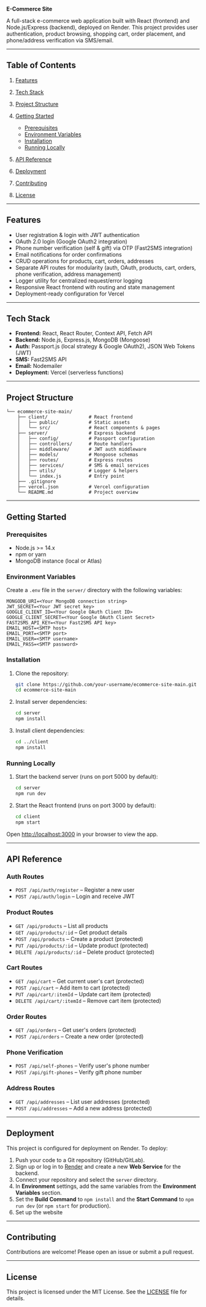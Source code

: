 **E-Commerce Site**

A full-stack e-commerce web application built with React (frontend) and Node.js/Express (backend), deployed on Render. This project provides user authentication, product browsing, shopping cart, order placement, and phone/address verification via SMS/email.

---

## Table of Contents

1. [Features](#features)
2. [Tech Stack](#tech-stack)
3. [Project Structure](#project-structure)
4. [Getting Started](#getting-started)

   * [Prerequisites](#prerequisites)
   * [Environment Variables](#environment-variables)
   * [Installation](#installation)
   * [Running Locally](#running-locally)
5. [API Reference](#api-reference)
6. [Deployment](#deployment)
7. [Contributing](#contributing)
8. [License](#license)

---

## Features

* User registration & login with JWT authentication
* OAuth 2.0 login (Google OAuth2 integration)
* Phone number verification (self & gift) via OTP (Fast2SMS integration)
* Email notifications for order confirmations
* CRUD operations for products, cart, orders, addresses
* Separate API routes for modularity (auth, OAuth, products, cart, orders, phone verification, address management)
* Logger utility for centralized request/error logging
* Responsive React frontend with routing and state management
* Deployment-ready configuration for Vercel

---

## Tech Stack

* **Frontend:** React, React Router, Context API, Fetch API
* **Backend:** Node.js, Express.js, MongoDB (Mongoose)
* **Auth:** Passport.js (local strategy & Google OAuth2), JSON Web Tokens (JWT)
* **SMS:** Fast2SMS API
* **Email:** Nodemailer
* **Deployment:** Vercel (serverless functions)

---

## Project Structure

```
└── ecommerce-site-main/
    ├── client/               # React frontend
    │   ├── public/           # Static assets
    │   └── src/              # React components & pages
    ├── server/               # Express backend
    │   ├── config/           # Passport configuration
    │   ├── controllers/      # Route handlers
    │   ├── middleware/       # JWT auth middleware
    │   ├── models/           # Mongoose schemas
    │   ├── routes/           # Express routes
    │   ├── services/         # SMS & email services
    │   ├── utils/            # Logger & helpers
    │   └── index.js          # Entry point
    ├── .gitignore
    ├── vercel.json           # Vercel configuration
    └── README.md             # Project overview
```

---

## Getting Started

### Prerequisites

* Node.js >= 14.x
* npm or yarn
* MongoDB instance (local or Atlas)

### Environment Variables

Create a `.env` file in the `server/` directory with the following variables:

```
MONGODB_URI=<Your MongoDB connection string>
JWT_SECRET=<Your JWT secret key>
GOOGLE_CLIENT_ID=<Your Google OAuth Client ID>
GOOGLE_CLIENT_SECRET=<Your Google OAuth Client Secret>
FAST2SMS_API_KEY=<Your Fast2SMS API key>
EMAIL_HOST=<SMTP host>
EMAIL_PORT=<SMTP port>
EMAIL_USER=<SMTP username>
EMAIL_PASS=<SMTP password>
```

### Installation

1. Clone the repository:

   ```bash
   git clone https://github.com/your-username/ecommerce-site-main.git
   cd ecommerce-site-main
   ```

2. Install server dependencies:

   ```bash
   cd server
   npm install
   ```

3. Install client dependencies:

   ```bash
   cd ../client
   npm install
   ```

### Running Locally

1. Start the backend server (runs on port 5000 by default):

   ```bash
   cd server
   npm run dev
   ```

2. Start the React frontend (runs on port 3000 by default):

   ```bash
   cd client
   npm start
   ```

Open [http://localhost:3000](http://localhost:3000) in your browser to view the app.

---

## API Reference

### Auth Routes

* `POST /api/auth/register` – Register a new user
* `POST /api/auth/login` – Login and receive JWT

### Product Routes

* `GET /api/products` – List all products
* `GET /api/products/:id` – Get product details
* `POST /api/products` – Create a product (protected)
* `PUT /api/products/:id` – Update product (protected)
* `DELETE /api/products/:id` – Delete product (protected)

### Cart Routes

* `GET /api/cart` – Get current user's cart (protected)
* `POST /api/cart` – Add item to cart (protected)
* `PUT /api/cart/:itemId` – Update cart item (protected)
* `DELETE /api/cart/:itemId` – Remove cart item (protected)

### Order Routes

* `GET /api/orders` – Get user's orders (protected)
* `POST /api/orders` – Create a new order (protected)

### Phone Verification

* `POST /api/self-phones` – Verify user's phone number
* `POST /api/gift-phones` – Verify gift phone number

### Address Routes

* `GET /api/addresses` – List user addresses (protected)
* `POST /api/addresses` – Add a new address (protected)

---

## Deployment

This project is configured for deployment on Render. To deploy:

1. Push your code to a Git repository (GitHub/GitLab).
2. Sign up or log in to [Render](https://render.com) and create a new **Web Service** for the backend.
3. Connect your repository and select the `server` directory.
4. In **Environment** settings, add the same variables from the **Environment Variables** section.
5. Set the **Build Command** to `npm install` and the **Start Command** to `npm run dev` (or `npm start` for production).
6. Set up the website
---

## Contributing

Contributions are welcome! Please open an issue or submit a pull request.

---

## License

This project is licensed under the MIT License. See the [LICENSE](LICENSE) file for details.
